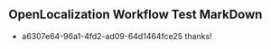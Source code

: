## OpenLocalization Workflow Test MarkDown
* a6307e64-96a1-4fd2-ad09-64d1464fce25 thanks!

<!--HONumber=Sep16_HO1-->


